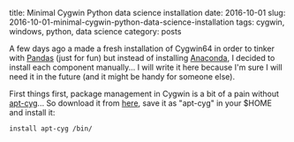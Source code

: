 title: Minimal Cygwin Python data science installation
date: 2016-10-01
slug: 2016-10-01-minimal-cygwin-python-data-science-installation
tags: cygwin, windows, python, data science
category: posts

A few days ago a made a fresh installation of Cygwin64 in order to tinker with [Pandas](http://pandas.pydata.org/) (just for fun) but instead of installing [Anaconda](https://www.continuum.io/anaconda-subscriptions/anaconda), I decided to install each component manually... I will write it here because I'm sure I will need it in the future (and it might be handy for someone else). 

First things first, package management in Cygwin is a bit of a pain without [apt-cyg](https://github.com/transcode-open/apt-cyg)... So download it from [here](https://raw.githubusercontent.com/transcode-open/apt-cyg/master/apt-cyg), save it as "apt-cyg" in your $HOME and install it: 

```
install apt-cyg /bin/
```
